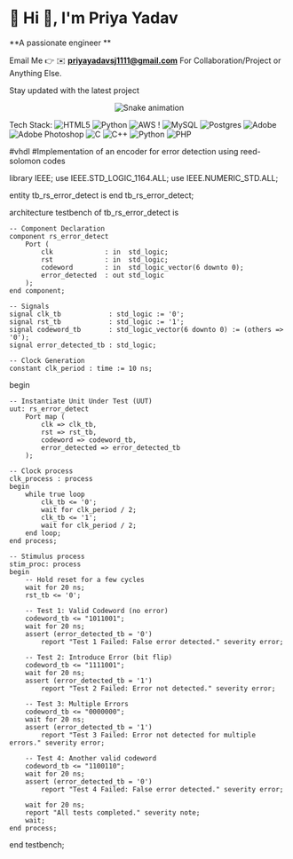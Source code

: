 # 💫 Hi 👋, I'm Priya Yadav
**A passionate engineer **

Email Me 👉 ✉️ **priyayadavsj1111@gmail.com** For Collaboration/Project or Anything Else. 

Stay updated with the latest project

<!-- Snake Game Repo View -->

<div align="center">
  <img src="https://profile-readme-generator.com/assets/snake.svg" alt="Snake animation" />
</div>  

Tech Stack:
![HTML5](https://img.shields.io/badge/html5-%23E34F26.svg?style=for-the-badge&logo=html5&logoColor=white) ![Python](https://img.shields.io/badge/python-3670A0?style=for-the-badge&logo=python&logoColor=ffdd54)  ![AWS](https://img.shields.io/badge/AWS-%23FF9900.svg?style=for-the-badge&logo=amazon-aws&logoColor=white) ! ![MySQL](https://img.shields.io/badge/mysql-%2300000f.svg?style=for-the-badge&logo=mysql&logoColor=white) ![Postgres](https://img.shields.io/badge/postgres-%23316192.svg?style=for-the-badge&logo=postgresql&logoColor=white) ![Adobe](https://img.shields.io/badge/adobe-%23FF0000.svg?style=for-the-badge&logo=adobe&logoColor=white) ![Adobe Photoshop](https://img.shields.io/badge/adobe%20photoshop-%2331A8FF.svg?style=for-the-badge&logo=adobe%20photoshop&logoColor=white) ![C](https://img.shields.io/badge/c-%2300599C.svg?style=for-the-badge&logo=c&logoColor=white)
![C++](https://img.shields.io/badge/c++-%2300599C.svg?style=for-the-badge&logo=c%2B%2B&logoColor=white)
![Python](https://img.shields.io/badge/python-%233670A0.svg?style=for-the-badge&logo=python&logoColor=ffdd54)
![PHP](https://img.shields.io/badge/php-%23777BB4.svg?style=for-the-badge&logo=php&logoColor=white)


#vhdl
#Implementation of an encoder for error detection using reed-solomon codes

library IEEE;
use IEEE.STD_LOGIC_1164.ALL;
use IEEE.NUMERIC_STD.ALL;

entity tb_rs_error_detect is
end tb_rs_error_detect;

architecture testbench of tb_rs_error_detect is

    -- Component Declaration
    component rs_error_detect
        Port (
            clk             : in  std_logic;
            rst             : in  std_logic;
            codeword        : in  std_logic_vector(6 downto 0);
            error_detected  : out std_logic
        );
    end component;

    -- Signals
    signal clk_tb            : std_logic := '0';
    signal rst_tb            : std_logic := '1';
    signal codeword_tb       : std_logic_vector(6 downto 0) := (others => '0');
    signal error_detected_tb : std_logic;

    -- Clock Generation
    constant clk_period : time := 10 ns;

begin

    -- Instantiate Unit Under Test (UUT)
    uut: rs_error_detect
        Port map (
            clk => clk_tb,
            rst => rst_tb,
            codeword => codeword_tb,
            error_detected => error_detected_tb
        );

    -- Clock process
    clk_process : process
    begin
        while true loop
            clk_tb <= '0';
            wait for clk_period / 2;
            clk_tb <= '1';
            wait for clk_period / 2;
        end loop;
    end process;

    -- Stimulus process
    stim_proc: process
    begin
        -- Hold reset for a few cycles
        wait for 20 ns;
        rst_tb <= '0';

        -- Test 1: Valid Codeword (no error)
        codeword_tb <= "1011001";
        wait for 20 ns;
        assert (error_detected_tb = '0')
            report "Test 1 Failed: False error detected." severity error;

        -- Test 2: Introduce Error (bit flip)
        codeword_tb <= "1111001";
        wait for 20 ns;
        assert (error_detected_tb = '1')
            report "Test 2 Failed: Error not detected." severity error;

        -- Test 3: Multiple Errors
        codeword_tb <= "0000000";
        wait for 20 ns;
        assert (error_detected_tb = '1')
            report "Test 3 Failed: Error not detected for multiple errors." severity error;

        -- Test 4: Another valid codeword
        codeword_tb <= "1100110";
        wait for 20 ns;
        assert (error_detected_tb = '0')
            report "Test 4 Failed: False error detected." severity error;

        wait for 20 ns;
        report "All tests completed." severity note;
        wait;
    end process;

end testbench;
